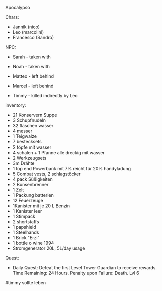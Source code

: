 Apocalypso

Chars:
- Jannik (nico) 
- Leo (marcolini) 
- Francesco (Sandro) 

NPC:
- Sarah - taken with 
- Noah - taken with 

- Matteo - left behind
- Marcel - left behind
- Timmy - killed indirectly by Leo

inventory:
- 21 Konservern Suppe
- 3 Schupfnudeln
- 32 flaschen wasser
- 4 messer
- 1 Teigwalze
- 7 bestecksets
- 2 töpfe mit wasser
- 4 schalen + 1 Pfanne alle dreckig mit wasser
- 2 Werkzeugsets
- 3m Drähte
- 1 top end Powerbank mit 7% reicht für 20% handyladung
- 5 Combat vests, 2 schlagstöcker
- 4 pack Süßigkeiten
- 2 Bunsenbrenner 
- 1 Zelt
- 1 Packung batterien
- 12 Feuerzeuge
- 1Kanister mit je 20 L Benzin
- 1 Kanister leer
- 1 Stimpack
- 2 shortstaffs
- 1 papshield
- 1 Steelhands
- 1 Brick "Erzi"
- 1 bottle o wine 1994
- Stromgenerator 20L, 5L/day usage

Quest: 
- Daily Quest: Defeat the first Level Tower Guardian to receive rewards. Time Remaining: 24 Hours. Penalty upon Failure: Death. Lvl 6


#timmy sollte leben

